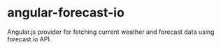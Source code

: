 # angular-forecast-io
Angular.js provider for fetching current weather and forecast data using forecast.io API.
